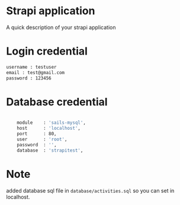 # Strapi application

A quick description of your strapi application

# Login credential
```sh
username : testuser
email : test@gmail.com
password : 123456
```

# Database credential

```sh

    module    : 'sails-mysql',
    host      : 'localhost',
    port      : 80,
    user      : 'root',
    password  : '',
    database  : 'strapitest',

```

# Note

added database sql file in `database/activities.sql` so you can set in localhost.